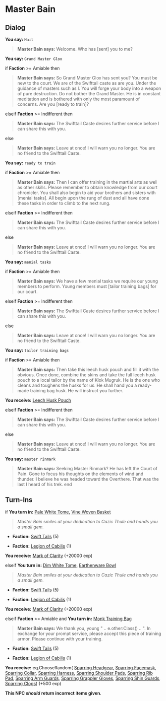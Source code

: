 # Master Bain
## Dialog

**You say:** `Hail`



>**Master Bain says:** Welcome.  Who has [sent] you to me?

**You say:** `Grand Master Glox`



if **Faction** >= Amiable then



>**Master Bain says:** So Grand Master Glox has sent you?  You must be new to the court.  We are of the Swifttail caste as are you.  Under the guidance of masters such as I. You will forge your body into a weapon of pure destruction.  Do not bother the Grand Master.  He is in constant meditation and is bothered with only the most paramount of concerns.  Are you [ready to train]?


elseif **Faction** >= Indifferent then



>**Master Bain says:** The Swifttail Caste desires further service before I can share this with you.


else



>**Master Bain says:** Leave at once!  I will warn you no longer.  You are no friend to the Swifttail Caste.


**You say:** `ready to train`



if **Faction** >= Amiable then



>**Master Bain says:** Then I can offer training in the martial arts as well as other skills.  Please remember to obtain knowledge from our court chronicler.  You shall also begin to aid your brothers and sisters with [menial tasks].  All begin upon the rung of dust and all have done these tasks in order to climb to the next rung.


elseif **Faction** >= Indifferent then



>**Master Bain says:** The Swifttail Caste desires further service before I can share this with you.


else



>**Master Bain says:** Leave at once!  I will warn you no longer.  You are no friend to the Swifttail Caste.


**You say:** `menial tasks`



if **Faction** >= Amiable then



>**Master Bain says:** We have a few menial tasks we require our young members to perform.  Young members must [tailor training bags] for our court.


elseif **Faction** >= Indifferent then



>**Master Bain says:** The Swifttail Caste desires further service before I can share this with you.


else



>**Master Bain says:** Leave at once!  I will warn you no longer.  You are no friend to the Swifttail Caste.


**You say:** `tailor training bags`



if **Faction** >= Amiable then



>**Master Bain says:** Then take this leech husk pouch and fill it with the obvious.  Once done, combine the skins and take the full leech husk pouch to a local tailor by the name of Klok Mugruk.  He is the one who cleans and toughens the husks for us. He shall hand you a ready-made training bag husk.  He will instruct you further.



**You receive:**  [Leech Husk Pouch](/item/17998)


elseif **Faction** >= Indifferent then



>**Master Bain says:** The Swifttail Caste desires further service before I can share this with you.


else



>**Master Bain says:** Leave at once!  I will warn you no longer.  You are no friend to the Swifttail Caste.


**You say:** `master rinmark`



>**Master Bain says:** Seeking Master Rinmark? He has left the Court of Pain. Gone to focus his thoughts on the elements of wind and thunder. I believe he was headed toward the Overthere. That was the last I heard of his trek.
end

## Turn-Ins



if **You turn in:** [Pale White Tome](/item/18468), [Vine Woven Basket](/item/22923)


>*Master Bain smiles at your dedication to Cazic Thule and hands you a small gem.*


* __Faction:__ [Swift Tails](/faction/444) (5)


* __Faction:__ [Legion of Cabilis](/faction/441) (1)


 **You receive:**  [Mark of Clarity](/item/7881) (+20000 exp)

elseif **You turn in:** [Dim White Tome](/item/18467), [Earthenware Bowl](/item/22922)


>*Master Bain smiles at your dedication to Cazic Thule and hands you a small gem.*


* __Faction:__ [Swift Tails](/faction/444) (5)


* __Faction:__ [Legion of Cabilis](/faction/441) (1)


 **You receive:**  [Mark of Clarity](/item/7881) (+20000 exp)

elseif **Faction** >= Amiable and  **You turn in:** [Monk Training Bag](/item/12688)










>**Master Bain says:** We thank you, young " .. e.other:Class() .. ". In exchange for your prompt service, please accept this piece of training armor. Please continue with your training.





* __Faction:__ [Swift Tails](/faction/444) (5)


* __Faction:__ [Legion of Cabilis](/faction/441) (1)


 **You receive:** eq.ChooseRandom( [Sparring Headgear](/item/4350), [Sparring Facemask](/item/4351), [Sparring Collar](/item/4352), [Sparring Harness](/item/4353), [Sparring Shoulder Pads](/item/4354), [Sparring Rib Pad](/item/4355), [Sparring Arm Guards](/item/4356), [Sparring Grappler Gloves](/item/4357), [Sparring Shin Guards](/item/4358), [Sparring Clogs](/item/4359)) (+500 exp)

**This NPC *should* return incorrect items given.**





